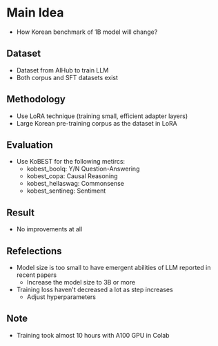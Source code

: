 # Main Idea
- How Korean benchmark of 1B model will change?

## Dataset

- Dataset from AIHub to train LLM
- Both corpus and SFT datasets exist

## Methodology

- Use LoRA technique (training small, efficient adapter layers)
- Large Korean pre-training corpus as the dataset in LoRA

## Evaluation

- Use KoBEST for the following metircs:
  - kobest_boolq: Y/N Question-Answering
  - kobest_copa: Causal Reasoning
  - kobest_hellaswag: Commonsense
  - kobest_sentineg: Sentiment

## Result

- No improvements at all

## Refelections

- Model size is too small to have emergent abilities of LLM reported in recent papers
  - Increase the model size to 3B or more
- Training loss haven't decreased a lot as step increases
  - Adjust hyperparameters


## Note

- Training took almost 10 hours with A100 GPU in Colab
